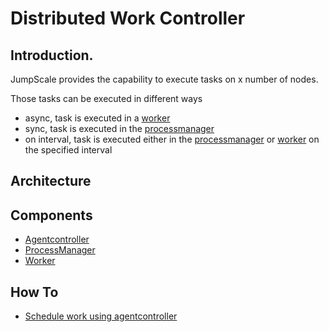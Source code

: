 Distributed Work Controller
===========================

Introduction.
-------------

JumpScale provides the capability to execute tasks on x number of nodes.

Those tasks can be executed in different ways

-   async, task is executed in a [worker](workers)
-   sync, task is executed in the [processmanager](processmanager)
-   on interval, task is executed either in the
    [processmanager](processmanager) or [worker](workers) on the
    specified interval

Architecture
------------

Components
----------

-   [Agentcontroller](Agentcontroller)
-   [ProcessManager](ProcessManager)
-   [Worker](Worker)

How To
------

-   [Schedule work using agentcontroller](ScheduleWork)


